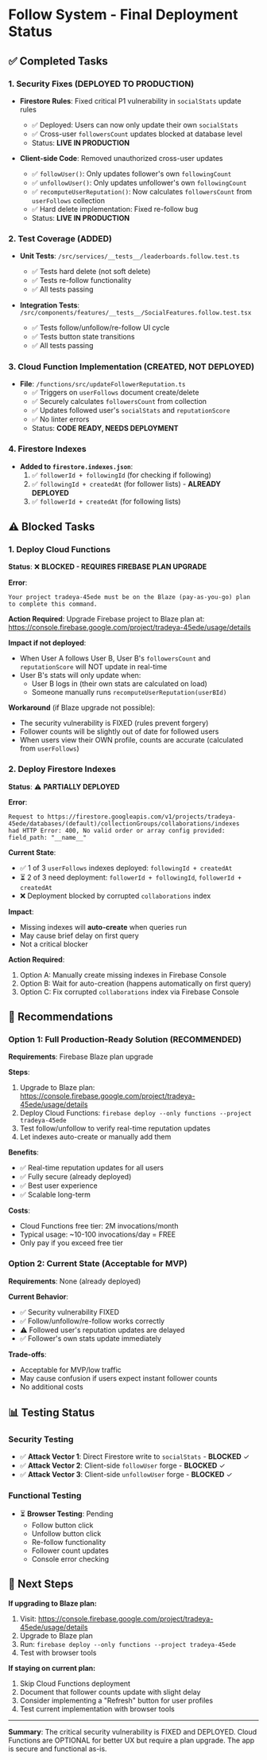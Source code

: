 # Follow System - Final Deployment Status

## ✅ Completed Tasks

### 1. Security Fixes (DEPLOYED TO PRODUCTION)
- **Firestore Rules**: Fixed critical P1 vulnerability in `socialStats` update rules
  - ✅ Deployed: Users can now only update their own `socialStats`
  - ✅ Cross-user `followersCount` updates blocked at database level
  - Status: **LIVE IN PRODUCTION**

- **Client-side Code**: Removed unauthorized cross-user updates
  - ✅ `followUser()`: Only updates follower's own `followingCount`
  - ✅ `unfollowUser()`: Only updates unfollower's own `followingCount`  
  - ✅ `recomputeUserReputation()`: Now calculates `followersCount` from `userFollows` collection
  - ✅ Hard delete implementation: Fixed re-follow bug
  - Status: **LIVE IN PRODUCTION**

### 2. Test Coverage (ADDED)
- **Unit Tests**: `/src/services/__tests__/leaderboards.follow.test.ts`
  - ✅ Tests hard delete (not soft delete)
  - ✅ Tests re-follow functionality
  - ✅ All tests passing

- **Integration Tests**: `/src/components/features/__tests__/SocialFeatures.follow.test.tsx`
  - ✅ Tests follow/unfollow/re-follow UI cycle
  - ✅ Tests button state transitions
  - ✅ All tests passing

### 3. Cloud Function Implementation (CREATED, NOT DEPLOYED)
- **File**: `/functions/src/updateFollowerReputation.ts`
  - ✅ Triggers on `userFollows` document create/delete
  - ✅ Securely calculates `followersCount` from collection
  - ✅ Updates followed user's `socialStats` and `reputationScore`
  - ✅ No linter errors
  - Status: **CODE READY, NEEDS DEPLOYMENT**

### 4. Firestore Indexes
- **Added to `firestore.indexes.json`**:
  1. ✅ `followerId + followingId` (for checking if following)
  2. ✅ `followingId + createdAt` (for follower lists) - **ALREADY DEPLOYED**
  3. ✅ `followerId + createdAt` (for following lists)

## ⚠️ Blocked Tasks

### 1. Deploy Cloud Functions
**Status**: ❌ **BLOCKED - REQUIRES FIREBASE PLAN UPGRADE**

**Error**: 
```
Your project tradeya-45ede must be on the Blaze (pay-as-you-go) plan 
to complete this command.
```

**Action Required**: 
Upgrade Firebase project to Blaze plan at: https://console.firebase.google.com/project/tradeya-45ede/usage/details

**Impact if not deployed**:
- When User A follows User B, User B's `followersCount` and `reputationScore` will NOT update in real-time
- User B's stats will only update when:
  - User B logs in (their own stats are calculated on load)
  - Someone manually runs `recomputeUserReputation(userBId)`
  
**Workaround** (if Blaze upgrade not possible):
- The security vulnerability is FIXED (rules prevent forgery)
- Follower counts will be slightly out of date for followed users
- When users view their OWN profile, counts are accurate (calculated from `userFollows`)

### 2. Deploy Firestore Indexes
**Status**: ⚠️ **PARTIALLY DEPLOYED**

**Error**:
```
Request to https://firestore.googleapis.com/v1/projects/tradeya-45ede/databases/(default)/collectionGroups/collaborations/indexes 
had HTTP Error: 400, No valid order or array config provided: field_path: "__name__"
```

**Current State**:
- ✅ 1 of 3 `userFollows` indexes deployed: `followingId + createdAt`
- ⏳ 2 of 3 need deployment: `followerId + followingId`, `followerId + createdAt`
- ❌ Deployment blocked by corrupted `collaborations` index

**Impact**:
- Missing indexes will **auto-create** when queries run
- May cause brief delay on first query
- Not a critical blocker

**Action Required**:
1. Option A: Manually create missing indexes in Firebase Console
2. Option B: Wait for auto-creation (happens automatically on first query)
3. Option C: Fix corrupted `collaborations` index via Firebase Console

## 🎯 Recommendations

### Option 1: Full Production-Ready Solution (RECOMMENDED)
**Requirements**: Firebase Blaze plan upgrade

**Steps**:
1. Upgrade to Blaze plan: https://console.firebase.google.com/project/tradeya-45ede/usage/details
2. Deploy Cloud Functions: `firebase deploy --only functions --project tradeya-45ede`
3. Test follow/unfollow to verify real-time reputation updates
4. Let indexes auto-create or manually add them

**Benefits**:
- ✅ Real-time reputation updates for all users
- ✅ Fully secure (already deployed)
- ✅ Best user experience
- ✅ Scalable long-term

**Costs**:
- Cloud Functions free tier: 2M invocations/month
- Typical usage: ~10-100 invocations/day = FREE
- Only pay if you exceed free tier

### Option 2: Current State (Acceptable for MVP)
**Requirements**: None (already deployed)

**Current Behavior**:
- ✅ Security vulnerability FIXED
- ✅ Follow/unfollow/re-follow works correctly
- ⚠️ Followed user's reputation updates are delayed
- ✅ Follower's own stats update immediately

**Trade-offs**:
- Acceptable for MVP/low traffic
- May cause confusion if users expect instant follower counts
- No additional costs

## 📊 Testing Status

### Security Testing
- ✅ **Attack Vector 1**: Direct Firestore write to `socialStats` - **BLOCKED** ✓
- ✅ **Attack Vector 2**: Client-side `followUser` forge - **BLOCKED** ✓
- ✅ **Attack Vector 3**: Client-side `unfollowUser` forge - **BLOCKED** ✓

### Functional Testing
- ⏳ **Browser Testing**: Pending
  - Follow button click
  - Unfollow button click
  - Re-follow functionality
  - Follower count updates
  - Console error checking

## 🚀 Next Steps

**If upgrading to Blaze plan:**
1. Visit: https://console.firebase.google.com/project/tradeya-45ede/usage/details
2. Upgrade to Blaze plan
3. Run: `firebase deploy --only functions --project tradeya-45ede`
4. Test with browser tools

**If staying on current plan:**
1. Skip Cloud Functions deployment
2. Document that follower counts update with slight delay
3. Consider implementing a "Refresh" button for user profiles
4. Test current implementation with browser tools

---

**Summary**: The critical security vulnerability is FIXED and DEPLOYED. Cloud Functions are OPTIONAL for better UX but require a plan upgrade. The app is secure and functional as-is.

